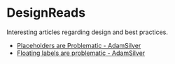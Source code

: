 # DesignReads
Interesting articles regarding design and best practices.

* [Placeholders are Problematic - AdamSilver](https://adamsilver.io/articles/placeholders-are-problematic/)
* [Floating labels are problematic - AdamSilver](https://medium.com/simple-human/floating-labels-are-a-bad-idea-82edb64220f6)
